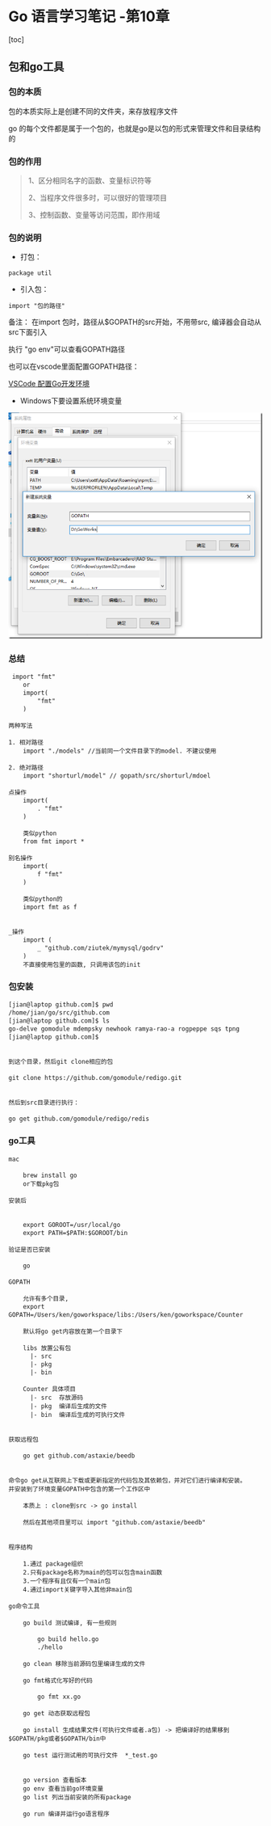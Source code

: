 # Go 语言学习笔记 -第10章

[toc]

## 包和go工具

### 包的本质

包的本质实际上是创建不同的文件夹，来存放程序文件

go 的每个文件都是属于一个包的，也就是go是以包的形式来管理文件和目录结构的


### 包的作用
>1、区分相同名字的函数、变量标识符等
>
>2、当程序文件很多时，可以很好的管理项目
>
>3、控制函数、变量等访问范围，即作用域

### 包的说明
- 打包：
```
package util
```

- 引入包：
```
import "包的路径"
```

备注：
在import 包时，路径从$GOPATH的src开始，不用带src, 编译器会自动从src下面引入

执行 "go env"可以查看GOPATH路径

也可以在vscode里面配置GOPATH路径：

[VSCode 配置Go开发环境](https://juejin.im/post/5cdd811fe51d45475d5e8e0c)


- Windows下要设置系统环境变量

![Alt text](./win.png)



### 总结

```
 import "fmt"
    or
    import(
        "fmt"
    )

两种写法

1. 相对路径
    import "./models" //当前同一个文件目录下的model. 不建议使用

2. 绝对路径
    import "shorturl/model" // gopath/src/shorturl/mdoel

点操作
    import(
        . "fmt"
    )

    类似python
    from fmt import *

别名操作
    import(
        f "fmt"
    )

    类似python的
    import fmt as f


_操作
    import (
        _ "github.com/ziutek/mymysql/godrv"
    )
    不直接使用包里的函数, 只调用该包的init

```

### 包安装

```
[jian@laptop github.com]$ pwd
/home/jian/go/src/github.com
[jian@laptop github.com]$ ls
go-delve gomodule mdempsky newhook ramya-rao-a rogpeppe sqs tpng
[jian@laptop github.com]$


到这个目录，然后git clone相应的包

git clone https://github.com/gomodule/redigo.git


然后到src目录进行执行：

go get github.com/gomodule/redigo/redis

```


### go工具

```
mac

    brew install go
    or下载pkg包

安装后


    export GOROOT=/usr/local/go
    export PATH=$PATH:$GOROOT/bin

验证是否已安装

    go

GOPATH

    允许有多个目录,
    export GOPATH=/Users/ken/goworkspace/libs:/Users/ken/goworkspace/Counter

    默认将go get内容放在第一个目录下

    libs 放置公有包
      |- src
      |- pkg
      |- bin

    Counter 具体项目
      |- src  存放源码
      |- pkg  编译后生成的文件
      |- bin  编译后生成的可执行文件


获取远程包

    go get github.com/astaxie/beedb


命令go get从互联网上下载或更新指定的代码包及其依赖包，并对它们进行编译和安装。
并安装到了环境变量GOPATH中包含的第一个工作区中

    本质上 : clone到src -> go install

    然后在其他项目里可以 import "github.com/astaxie/beedb"


程序结构

    1.通过 package组织
    2.只有package名称为main的包可以包含main函数
    3.一个程序有且仅有一个main包
    4.通过import关键字导入其他非main包

go命令工具

    go build 测试编译, 有一些规则

        go build hello.go
        ./hello

    go clean 移除当前源码包里编译生成的文件

    go fmt格式化写好的代码

        go fmt xx.go

    go get 动态获取远程包

    go install 生成结果文件(可执行文件或者.a包) -> 把编译好的结果移到$GOPATH/pkg或者$GOPATH/bin中

    go test 运行测试用的可执行文件  *_test.go


    go version 查看版本
    go env 查看当前go环境变量
    go list 列出当前安装的所有package

    go run 编译并运行go语言程序

```


